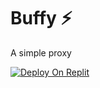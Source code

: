 # Buffy ⚡
A simple proxy

[![Deploy On Replit](https://shields.io/badge/Deploy%20on-replit-important?logo=replit&style=for-the-badge)](https://replit.com/github/retronbv/buffy)
